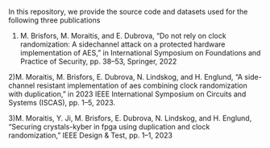 In this repository, we provide the source code and datasets used for the following three publications

1) M. Brisfors, M. Moraitis, and E. Dubrova,
“Do not rely on clock randomization: A sidechannel attack on a protected hardware implementation of AES,”
in International Symposium on Foundations and Practice of Security, pp. 38–53, Springer, 2022

2)M. Moraitis, M. Brisfors, E. Dubrova, N. Lindskog, and H. Englund,
“A side-channel resistant implementation of aes combining clock randomization with duplication,” 
in 2023 IEEE International Symposium on Circuits and Systems (ISCAS), pp. 1–5, 2023.

3)M. Moraitis, Y. Ji, M. Brisfors, E. Dubrova, N. Lindskog, and H. Englund,
“Securing crystals-kyber in fpga using duplication and clock randomization,”
IEEE Design & Test, pp. 1–1, 2023
